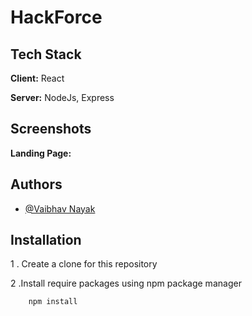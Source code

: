 
#  HackForce



## Tech Stack

**Client:** React

**Server:** NodeJs, Express


## Screenshots

**Landing Page:**


## Authors

- [@Vaibhav Nayak](https://www.linkedin.com/in/vaibhavnayak/)

## Installation

1 . Create a clone for this repository

2 .Install require packages using npm package manager

```bash
    npm install
```
